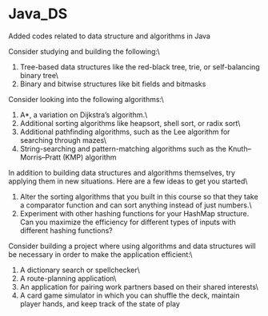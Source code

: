 # Java_DS

Added codes related to data structure and algorithms in Java

Consider studying and building the following:\

 1. Tree-based data structures like the red-black tree, trie, or self-balancing binary tree\
 2. Binary and bitwise structures like bit fields and bitmasks

Consider looking into the following algorithms:\

 1. A*, a variation on Dijkstra’s algorithm.\
 2. Additional sorting algorithms like heapsort, shell sort, or radix sort\
 3. Additional pathfinding algorithms, such as the Lee algorithm for searching through mazes\
 4. String-searching and pattern-matching algorithms such as the Knuth–Morris–Pratt (KMP) algorithm

In addition to building data structures and algorithms themselves, try applying them in new situations. Here are a few ideas to get you started\

 1. Alter the sorting algorithms that you built in this course so that they take a comparator function and can sort anything instead of just numbers.\
 2. Experiment with other hashing functions for your HashMap structure. Can you maximize the efficiency for different types of inputs with different hashing functions?

Consider building a project where using algorithms and data structures will be necessary in order to make the application efficient:\

 1. A dictionary search or spellchecker\
 2. A route-planning application\
 3. An application for pairing work partners based on their shared interests\
 4. A card game simulator in which you can shuffle the deck, maintain player hands, and keep track of the state of play
